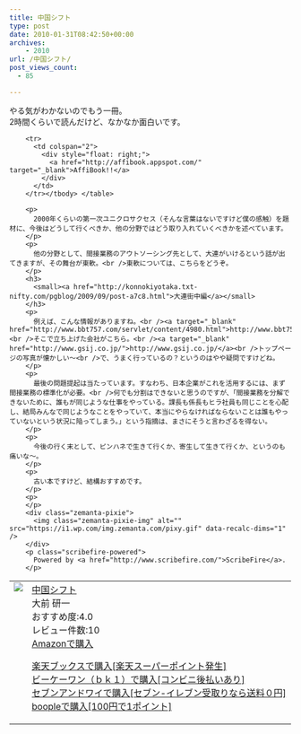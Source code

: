 ```yaml
---
title: 中国シフト
type: post
date: 2010-01-31T08:42:50+00:00
archives:
    - 2010
url: /中国シフト/
post_views_count:
  - 85

---
```

やる気がわかないのでもう一冊。  
2時間くらいで読んだけど、なかなか面白いです。

<table>
  <tr>
    <td style="vertical-align: top;">
      <a href="http://hb.afl.rakuten.co.jp/hgc/06d13246.10ebaa62.06d13247.1eb85ca0/?pc=http%3A%2F%2Fsearch.books.rakuten.co.jp%2Fbksearch%2Fdt%3Fg%3D001%26bisbn%3D4093896062" target="_blank"> <img src="https://i0.wp.com/ecx.images-amazon.com/images/I/518JXCYR1DL._SL160_.jpg" style="border-style: none;" data-recalc-dims="1" /> </a>
    </td>
    <td style="vertical-align: top;">
      <a href="http://hb.afl.rakuten.co.jp/hgc/06d13246.10ebaa62.06d13247.1eb85ca0/?pc=http%3A%2F%2Fsearch.books.rakuten.co.jp%2Fbksearch%2Fdt%3Fg%3D001%26bisbn%3D4093896062" target="_blank"> 中国シフト </a><br />大前 研一<br />おすすめ度:4.0<br />レビュー件数:10<br /><a href="http://www.amazon.co.jp/%E4%B8%AD%E5%9B%BD%E3%82%B7%E3%83%95%E3%83%88-%E5%A4%A7%E5%89%8D-%E7%A0%94%E4%B8%80/dp/4093896062%3FSubscriptionId%3D1JWQWN8E4Z5TR27962G2%26tag%3Dgaeaffibook-22%26linkCode%3Dxm2%26camp%3D2025%26creative%3D165953%26creativeASIN%3D4093896062" target="_blank"> Amazonで購入 </a></p>
      <p>
        <a href="http://px.a8.net/svt/ejp?a8mat=1HPMBD+EAZZ1U+5WS+C1DUQ&a8ejpredirect=http%3A%2F%2Fsearch.books.rakuten.co.jp%2Fbksearch%2Fdt%3Fg%3D001%26bisbn%3D4093896062" target="_blank">楽天ブックスで購入[楽天スーパーポイント発生]</a> <img src="https://i2.wp.com/www12.a8.net/0.gif?resize=1%2C1" alt="" width="1" border="0" height="1" data-recalc-dims="1" /><br /><a href="http://px.a8.net/svt/ejp?a8mat=1HRMFS+EEKKOI+10UY+HUKPU&a8ejpredirect=http%3A%2F%2Fwww.bk1.jp%2FkeywordSearchResult%2F%3Fkeyword%3D4093896062%26storeCd%3D1%26searchFlg%3D9%26x%3D43%26y%3D11%26partnerid%3D02a801" target="_blank">ビーケーワン（ｂｋ１）で購入[コンビニ後払いあり]</a> <img src="https://i2.wp.com/www12.a8.net/0.gif?resize=1%2C1" alt="" width="1" border="0" height="1" data-recalc-dims="1" /><br /><a href="http://click.linksynergy.com/fs-bin/statform?id=aR0TIOX*qAA&offerid=137560&bnid=1490&subid=&subid=0&kword_in=4093896062&oop=on" target="_blank">セブンアンドワイで購入[セブン-イレブン受取りなら送料０円]</a><img src="http://ad.linksynergy.com/fs-bin/show?id=aR0TIOX*qAA&bids=137560&type=5&subid=0" width="1" border="0" height="1" /><br /><a href="http://click.linksynergy.com/fs-bin/statform?id=aR0TIOX*qAA&offerid=33310&bnid=2&subid=0&ifc=4&ifr=9784093896061" target="_blank">boopleで購入[100円で1ポイント]</a></td> </tr> 
        
        <tr>
          <td colspan="2">
            <div style="float: right;">
              <a href="http://affibook.appspot.com/" target="_blank">AffiBook!!</a>
            </div>
          </td>
        </tr></tbody> </table> 
        
        <p>
          2000年くらいの第一次ユニクロサクセス（そんな言葉はないですけど僕の感触）を題材に、今後はどうして行くべきか、他の分野ではどう取り入れていくべきかを述べています。
        </p>
        <p>
          他の分野として、間接業務のアウトソーシング先として、大連がいけるという話が出てきますが、その舞台が東軟。<br />東軟については、こちらをどうぞ。
        </p>
        <h3>
          <small><a href="http://konnokiyotaka.txt-nifty.com/pgblog/2009/09/post-a7c8.html">大連街中編</a></small>
        </h3>
        <p>
          例えば、こんな情報がありますね。<br /><a target="_blank" href="http://www.bbt757.com/servlet/content/4980.html">http://www.bbt757.com/servlet/content/4980.html</a><br />そこで立ち上げた会社がこちら。<br /><a target="_blank" href="http://www.gsij.co.jp/">http://www.gsij.co.jp/</a><br />トップページの写真が懐かしい〜<br />で、うまく行っているの？というのはやや疑問ですけどね。
        </p>
        <p>
          最後の問題提起は当たっています。すなわち、日本企業がこれを活用するには、まず間接業務の標準化が必要。<br />何でも分割はできないと思うのですが、「間接業務を分解できないために、誰もが同じような仕事をやっている。課長も係長もヒラ社員も同じことを心配し、結局みんなで同じようなことをやっていて、本当にやらなければならないことは誰もやっていないという状況に陥ってしまう。」という指摘は、まさにそうと言わざるを得ない。
        </p>
        <p>
          今後の行く末として、ピンハネで生きて行くか、寄生して生きて行くか、というのも痛いな〜。
        </p>
        <p>
          古い本ですけど、結構おすすめです。
        </p>
        <p>
        </p>
        <div class="zemanta-pixie">
          <img class="zemanta-pixie-img" alt="" src="https://i1.wp.com/img.zemanta.com/pixy.gif" data-recalc-dims="1" />
        </div>
        <p class="scribefire-powered">
          Powered by <a href="http://www.scribefire.com/">ScribeFire</a>.
        </p>